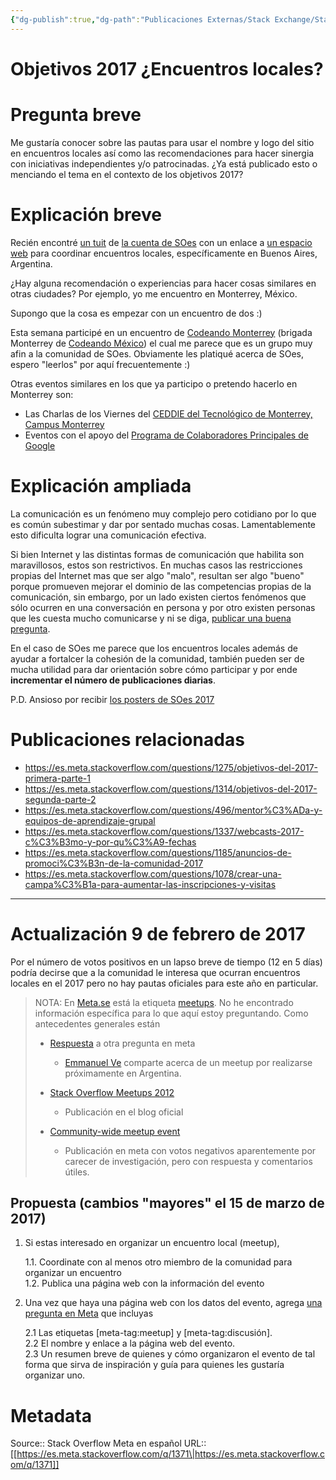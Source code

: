```yaml
---
{"dg-publish":true,"dg-path":"Publicaciones Externas/Stack Exchange/Stack Overflow en español/Stack Overflow en español Meta/es.meta.stackoverflow.com-1371.md","permalink":"/publicaciones-externas/stack-exchange/stack-overflow-en-espanol/stack-overflow-en-espanol-meta/es-meta-stackoverflow-com-1371/","title":"Objetivos 2017 ¿Encuentros locales?","hide":true,"noteIcon":"\"0\"","created":"2024-04-03T12:49:10.510-06:00","updated":"2024-04-05T16:43:58.851-06:00"}
---
```


# Objetivos 2017 ¿Encuentros locales?

# Pregunta breve
Me gustaría conocer sobre las pautas para usar el nombre y logo del sitio en encuentros locales así como las recomendaciones para hacer sinergia con iniciativas independientes y/o patrocinadas. ¿Ya está publicado esto o menciando el tema en el contexto de los objetivos 2017?

# Explicación breve
Recién encontré [un tuit][1] de [la cuenta de SOes][2] con un enlace a [un espacio web][3] para coordinar encuentros locales, específicamente en Buenos Aires, Argentina.

¿Hay alguna recomendación o experiencias para hacer cosas similares en otras ciudades? Por ejemplo, yo me encuentro en Monterrey, México.

Supongo que la cosa es empezar con un encuentro de dos :)


Esta semana participé en un encuentro de [Codeando Monterrey][4] (brigada Monterrey de [Codeando México][5]) el cual me parece que es un grupo muy afin a la comunidad de SOes. Obviamente les platiqué acerca de SOes, espero "leerlos" por aquí frecuentemente :)

Otras eventos similares en los que ya participo o pretendo hacerlo en Monterrey son:

- Las Charlas de los Viernes del [CEDDIE del Tecnológico de Monterrey, Campus Monterrey][6]
- Eventos con el apoyo del [Programa de Colaboradores Principales de Google][7]



# Explicación ampliada

La comunicación es un fenómeno muy complejo pero cotidiano por lo que es común subestimar y dar por sentado muchas cosas. Lamentablemente esto dificulta lograr una comunicación efectiva.

Si bien Internet y las distintas formas de comunicación que habilita son maravillosos, estos son restrictivos. En muchas casos las restricciones propias del Internet mas que ser algo "malo", resultan ser algo "bueno" porque promueven mejorar el dominio de las competencias propias de la comunicación, sin embargo, por un lado existen ciertos fenómenos que sólo ocurren en una conversación en persona y por otro existen personas que les cuesta mucho comunicarse y ni se diga, [publicar una buena pregunta][8].

En el caso de SOes me parece que los encuentros locales además de ayudar a fortalcer la cohesión de la comunidad, también pueden ser de mucha utilidad para dar orientación sobre cómo participar y por ende **incrementar el número de publicaciones diarias**.


P.D. Ansioso por recibir [los posters de SOes 2017][9]

# Publicaciones relacionadas

- https://es.meta.stackoverflow.com/questions/1275/objetivos-del-2017-primera-parte-1
- https://es.meta.stackoverflow.com/questions/1314/objetivos-del-2017-segunda-parte-2
- https://es.meta.stackoverflow.com/questions/496/mentor%C3%ADa-y-equipos-de-aprendizaje-grupal
- https://es.meta.stackoverflow.com/questions/1337/webcasts-2017-c%C3%B3mo-y-por-qu%C3%A9-fechas
- https://es.meta.stackoverflow.com/questions/1185/anuncios-de-promoci%C3%B3n-de-la-comunidad-2017
- https://es.meta.stackoverflow.com/questions/1078/crear-una-campa%C3%B1a-para-aumentar-las-inscripciones-y-visitas

---

# Actualización 9 de febrero de 2017
Por el número de votos positivos en un lapso breve de tiempo (12 en 5 días) podría decirse que a la comunidad le interesa que ocurran encuentros locales en el 2017 pero no hay pautas oficiales para este año en particular.

> NOTA: En [Meta.se][10] está la etiqueta [meetups][11]. No he encontrado información específica para lo que aquí estoy preguntando. Como antecedentes generales están
>
> - [Respuesta][12] a otra pregunta en meta
>
>   - [Emmanuel Ve][13] comparte acerca de un meetup por realizarse próximamente en Argentina.
> 
> - [Stack Overflow Meetups 2012][14]
>
>   - Publicación en el blog oficial  
>
> - [Community-wide meetup event][15]
>
>   - Publicación en meta con votos negativos aparentemente por carecer de investigación, pero con respuesta y comentarios útiles.  
> 
  

## Propuesta (cambios "mayores" el 15 de marzo de 2017)

1. Si estas interesado en organizar un encuentro local (meetup), 

   1.1. Coordinate con al menos otro miembro de la comunidad para organizar un encuentro   
   1.2. Publica una página web con la información del evento

2. Una vez que haya una página web con los datos del evento, agrega [una pregunta en Meta][16] que incluyas

   2.1 Las etiquetas [meta-tag:meetup] y [meta-tag:discusión].  
   2.2 El nombre y enlace a la página web del evento.  
   2.3 Un resumen breve de quienes y cómo organizaron el evento de tal forma que sirva de inspiración y guía para quienes les gustaría organizar uno.  


  [1]: https://twitter.com/esStackOverflow/status/819590763969478656
  [2]: https://twitter.com/esStackOverflow
  [3]: https://www.meetup.com/StackOverflow-en-Espanol-Buenos-Aires/
  [4]: https://www.facebook.com/CodeandoMonterrey/
  [5]: https://www.facebook.com/CodeandoMexico
  [6]: https://www.facebook.com/ceddie.itesm
  [7]: https://topcontributor.withgoogle.com/?hl=es
  [8]: https://es.stackoverflow.com/help/how-to-ask
  [9]: http://chat.stackexchange.com/transcript/30872?m=34858930#34858930
  [10]: https://meta.stackexchange.com/
  [11]: https://meta.stackexchange.com/questions/tagged/meetups
  [12]: https://es.meta.stackoverflow.com/a/1384/65
  [13]: https://es.meta.stackoverflow.com/users/25/emanuel-ve
  [14]: https://stackoverflow.blog/2012/03/stack-overflow-meetup-everywhere-april-28-2012/
  [15]: https://meta.stackexchange.com/q/285063/289691
  [16]: https://es.meta.stackoverflow.com/questions/ask

# Metadata
Source:: Stack Overflow Meta en español
URL:: [[https://es.meta.stackoverflow.com/q/1371\|https://es.meta.stackoverflow.com/q/1371]]

